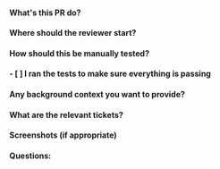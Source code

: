 #### What's this PR do?
#### Where should the reviewer start?
#### How should this be manually tested?
#### - [ ] I ran the tests to make sure everything is passing
#### Any background context you want to provide?
#### What are the relevant tickets?
#### Screenshots (if appropriate)
#### Questions:
